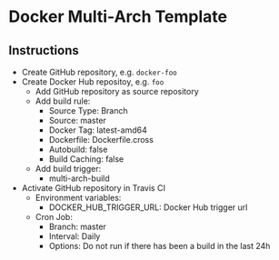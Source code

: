 # Docker Multi-Arch Template

## Instructions
* Create GitHub repository, e.g. `docker-foo`
* Create Docker Hub repositoy, e.g. `foo`
  * Add GitHub repository as source repository
  * Add build rule:
    * Source Type: Branch
    * Source: master
    * Docker Tag: latest-amd64
    * Dockerfile: Dockerfile.cross
    * Autobuild: false
    * Build Caching: false
  * Add build trigger:
    * multi-arch-build
* Activate GitHub repository in Travis CI
  * Environment variables:
    * DOCKER_HUB_TRIGGER_URL: Docker Hub trigger url
  * Cron Job:
    * Branch: master
    * Interval: Daily
    * Options: Do not run if there has been a build in the last 24h
